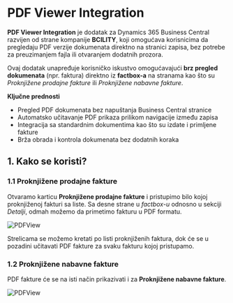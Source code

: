 # PDF Viewer Integration

**PDF Viewer Integration** je dodatak za Dynamics 365 Business Central razvijen od strane kompanije **BCILITY**, koji omogućava korisnicima da pregledaju PDF verzije dokumenata direktno na stranici zapisa, bez potrebe za preuzimanjem fajla ili otvaranjem dodatnih prozora. 

Ovaj dodatak unapređuje korisničko iskustvo omogućavajući **brz pregled dokumenata** (npr. faktura) direktno iz **factbox-a** na stranama kao što su *Proknjižene prodajne fakture* ili *Proknjižene nabavne fakture*.

**Ključne prednosti**

- Pregled PDF dokumenata bez napuštanja Business Central stranice
- Automatsko učitavanje PDF prikaza prilikom navigacije između zapisa
- Integracija sa standardnim dokumentima kao što su izdate i primljene fakture
- Brža obrada i kontrola dokumenata bez dodatnih koraka

## **1. Kako se koristi?**

### **1.1 Proknjižene prodajne fakture**

Otvaramo karticu **Proknjižene prodajne fakture** i pristupimo bilo kojoj proknjiženoj fakturi sa liste. Sa desne strane u *factbox-u* odnosno u sekciji *Detalji*, odmah možemo da primetimo fakturu u PDF formatu.

![PDFView](../assets/Aplikacije/PDFView/pdf1.png)

Strelicama se možemo kretati po listi proknjiženih faktura, dok će se u pozadini učitavati PDF fakture za svaku fakturu kojoj pristupamo.

### **1.2 Proknjižene nabavne fakture**

PDF fakture će se na isti način prikazivati i za **Proknjižene nabavne fakture**.

![PDFView](../assets/Aplikacije/PDFView/pdf2.png)
